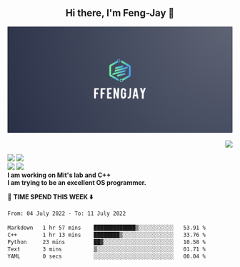 <h2 align="center"> Hi there, I'm Feng-Jay 👋 </h2>  

![](https://github.com/Feng-Jay/DataStruct/blob/master/Image/1.png)  

<img align="right" src="https://github-readme-stats.vercel.app/api?username=Feng-Jay&show_icons=true&icon_color=CE1D2D&text_color=718096&bg_color=ffffff&hide_title=true" />


&emsp;

![](https://visitor-badge.glitch.me/badge?page_id=Feng-Jay.readme)
![](https://img.shields.io/badge/Concentrate-Cpp-blue)  
![](https://img.shields.io/badge/Rust-primer-orange)
![](https://img.shields.io/badge/Target-OS-9cf)  
**I am working on Mit's lab and C++**  
**I am trying to be an excellent OS programmer.**  


📘 **TIME SPEND THIS WEEK ⬇️**
<!--START_SECTION:waka-->

```text
From: 04 July 2022 - To: 11 July 2022

Markdown   1 hr 57 mins    █████████████▒░░░░░░░░░░░   53.91 %
C++        1 hr 13 mins    ████████▒░░░░░░░░░░░░░░░░   33.76 %
Python     23 mins         ██▓░░░░░░░░░░░░░░░░░░░░░░   10.58 %
Text       3 mins          ▒░░░░░░░░░░░░░░░░░░░░░░░░   01.71 %
YAML       0 secs          ░░░░░░░░░░░░░░░░░░░░░░░░░   00.04 %
```

<!--END_SECTION:waka-->
